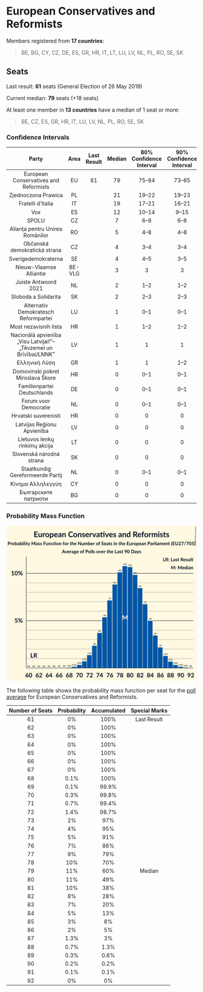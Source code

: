# European Conservatives and Reformists

Members registered from **17 countries**:

> BE, BG, CY, CZ, DE, ES, GR, HR, IT, LT, LU, LV, NL, PL, RO, SE, SK

## Seats

Last result: **61** seats (General Election of 26 May 2019)

Current median: **79** seats (+18 seats)

At least one member in **13 countries** have a median of 1 seat or more:

> BE, CZ, ES, GR, HR, IT, LU, LV, NL, PL, RO, SE, SK

### Confidence Intervals

| Party | Area | Last Result | Median | 80% Confidence Interval | 90% Confidence Interval | 95% Confidence Interval | 99% Confidence Interval |
|:-----:|:----:|:-----------:|:------:|:-----------------------:|:-----------------------:|:-----------------------:|:-----------------------:|
| European Conservatives and Reformists | EU | 61 | 79 | 75–84 | 73–85 | 72–87 | 70–89 |
| Zjednoczona Prawica | PL | | 21 | 19–22 | 19–23 | 18–23 | 18–24 |
| Fratelli d’Italia | IT | | 19 | 17–21 | 16–21 | 16–22 | 15–23 |
| Vox | ES | | 12 | 10–14 | 9–15 | 9–15 | 8–16 |
| SPOLU | CZ | | 7 | 6–8 | 6–8 | 6–8 | 6–8 |
| Alianța pentru Unirea Românilor | RO | | 5 | 4–8 | 4–8 | 4–8 | 4–9 |
| Občanská demokratická strana | CZ | | 4 | 3–4 | 3–4 | 3–4 | 3–5 |
| Sverigedemokraterna | SE | | 4 | 4–5 | 3–5 | 3–5 | 3–5 |
| Nieuw-Vlaamse Alliantie | BE-VLG | | 3 | 3 | 3 | 3 | 3–4 |
| Juiste Antwoord 2021 | NL | | 2 | 1–2 | 1–2 | 1–2 | 0–3 |
| Sloboda a Solidarita | SK | | 2 | 2–3 | 2–3 | 2–3 | 2–3 |
| Alternativ Demokratesch Reformpartei | LU | | 1 | 0–1 | 0–1 | 0–1 | 0–1 |
| Most nezavisnih lista | HR | | 1 | 1–2 | 1–2 | 1–2 | 1–2 |
| Nacionālā apvienība „Visu Latvijai!”–„Tēvzemei un Brīvībai/LNNK” | LV | | 1 | 1 | 1 | 1 | 1–2 |
| Ελληνική Λύση | GR | | 1 | 1 | 1–2 | 1–2 | 1–2 |
| Domovinski pokret Miroslava Škore | HR | | 0 | 0–1 | 0–1 | 0–1 | 0–1 |
| Familienpartei Deutschlands | DE | | 0 | 0–1 | 0–1 | 0–1 | 0–1 |
| Forum voor Democratie | NL | | 0 | 0–1 | 0–1 | 0–1 | 0–1 |
| Hrvatski suverenisti | HR | | 0 | 0 | 0 | 0 | 0 |
| Latvijas Reģionu Apvienība | LV | | 0 | 0 | 0 | 0 | 0 |
| Lietuvos lenkų rinkimų akcija | LT | | 0 | 0 | 0 | 0 | 0–1 |
| Slovenská národná strana | SK | | 0 | 0 | 0 | 0 | 0–1 |
| Staatkundig Gereformeerde Partij | NL | | 0 | 0–1 | 0–1 | 0–1 | 0–1 |
| Κίνημα Αλληλεγγύη | CY | | 0 | 0 | 0 | 0 | 0 |
| Българските патриоти | BG | | 0 | 0 | 0 | 0 | 0 |

### Probability Mass Function

![Graph with seats probability mass function not yet produced](average-2022-06-30-seats-pmf-europeanconservativesandreformists.png "Seats Probability Mass Function")

The following table shows the probability mass function per seat for the [poll average](average-2022-06-30.html) for European Conservatives and Reformists.

| Number of Seats | Probability | Accumulated | Special Marks |
|:---------------:|:-----------:|:-----------:|:-------------:|
| 61 | 0% | 100% | Last Result |
| 62 | 0% | 100% |  |
| 63 | 0% | 100% |  |
| 64 | 0% | 100% |  |
| 65 | 0% | 100% |  |
| 66 | 0% | 100% |  |
| 67 | 0% | 100% |  |
| 68 | 0.1% | 100% |  |
| 69 | 0.1% | 99.9% |  |
| 70 | 0.3% | 99.8% |  |
| 71 | 0.7% | 99.4% |  |
| 72 | 1.4% | 98.7% |  |
| 73 | 2% | 97% |  |
| 74 | 4% | 95% |  |
| 75 | 5% | 91% |  |
| 76 | 7% | 86% |  |
| 77 | 9% | 79% |  |
| 78 | 10% | 70% |  |
| 79 | 11% | 60% | Median |
| 80 | 11% | 49% |  |
| 81 | 10% | 38% |  |
| 82 | 8% | 28% |  |
| 83 | 7% | 20% |  |
| 84 | 5% | 13% |  |
| 85 | 3% | 8% |  |
| 86 | 2% | 5% |  |
| 87 | 1.3% | 3% |  |
| 88 | 0.7% | 1.3% |  |
| 89 | 0.3% | 0.6% |  |
| 90 | 0.2% | 0.2% |  |
| 91 | 0.1% | 0.1% |  |
| 92 | 0% | 0% |  |


